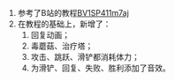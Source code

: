 1. 参考了B站的教程[BV1SP411m7aj](https://www.bilibili.com/video/BV1SP411m7aj/?share_source=copy_web&vd_source=d036a1d0faf73c3bcc94e24bf0bcf811)
1. 在教程的基础上，新增了：
    1. 回复动画；
    1. 毒蘑菇、治疗塔；
    1. 攻击、跳跃、滑铲都消耗体力；
    1. 为滑铲、回复、失败、胜利添加了音效。
